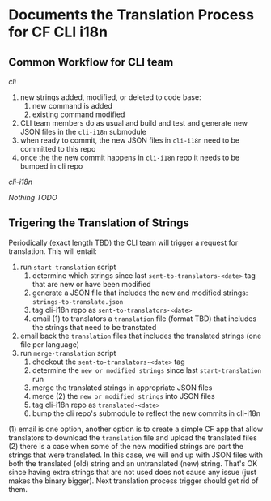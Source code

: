 # Documents the Translation Process for CF CLI i18n

## Common Workflow for CLI team

*cli*

1. new strings added, modified, or deleted to code base:
    1. new command is added 
    1. existing command modified
1. CLI team members do as usual and build and test and generate new JSON files in the `cli-i18n` submodule
1. when ready to commit, the new JSON files in `cli-i18n` need to be committed to this repo
1. once the the new commit happens in `cli-i18n` repo it needs to be bumped in cli repo

*cli-i18n*

_Nothing TODO_

## Trigering the Translation of Strings

Periodically (exact length TBD) the CLI team will trigger a request for translation. This will entail:

1. run `start-translation` script
    1. determine which strings since last `sent-to-translators-<date>` tag that are new or have been modified
    1. generate a JSON file that includes the new and modified strings: `strings-to-translate.json`
    1. tag cli-i18n repo as `sent-to-translators-<date>`
    1. email (1) to translators a `translation` file (format TBD) that includes the strings that need to be transtated
1. email back the `translation` files that includes the translated strings (one file per language)
1. run `merge-translation` script
   1. checkout the `sent-to-translators-<date>` tag
   1. determine the `new or modified strings` since last `start-translation` run
   1. merge the translated strings in appropriate JSON files
   1. merge (2) the `new or modified strings` into JSON files
   1. tag cli-i18n repo as `translated-<date>` 
   1. bump the cli repo's submodule to reflect the new commits in cli-i18n

(1) email is one option, another option is to create a simple CF app that allow translators to download the `translation` file and upload the translated files
(2) there is a case when some of the new modified strings are part the strings that were translated. In this case, we will end up with JSON files with both the translated (old) string and an untranslated (new) string. That's OK since having extra strings that are not used does not cause any issue (just makes the binary bigger). Next translation process trigger should get rid of them.
